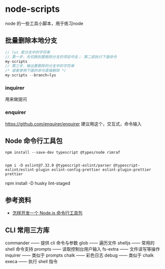 # node-scripts
node 的一些工具小脚本，用于练习node

## 批量删除本地分支

```js
// lys 是分支中的字符串
// 第一步，先切换到要删除分支的项目中去； 第二部执行下面命令
my-scripts
// 第三步，输出要删除的分支中的字符串
/* 或者使用下面的命令直接删除 */
my-scripts --branch=lys
```

### inquirer

用来做提问

### enquirer

https://github.com/enquirer/enquirer
建议用这个，交互式，命令输入


## Node 命令行工具包

```
npm install --save-dev typescript @types/node rimraf


npm i -D eslint@7.32.0 @typescript-eslint/parser @typescript-eslint/eslint-plugin eslint-config-prettier eslint-plugin-prettier prettier
```

npm install -D husky lint-staged


## 参考资料

* [怎样开发一个 Node.js 命令行工具包](https://mp.weixin.qq.com/s/QWHcXnTXpjCtVDRFgxd8Wg)

## CLI 常用三方库

commander —— 提供 cli 命令与参数
glob —— 遍历文件
shelljs —— 常用的 shell 命令支持
prompts —— 读取控制台用户输入
fs-extra —— 文件读写等操作
inquirer —— 类似于 prompts
chalk —— 彩色日志
debug —— 类似于 chalk
execa —— 执行 shell 指令
